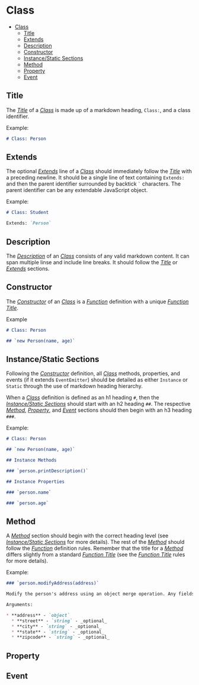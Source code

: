 # Class

- [Class](#class)
  - [Title](#title)
  - [Extends](#extends)
  - [Description](#description)
  - [Constructor](#constructor)
  - [Instance/Static Sections](#instancestatic-sections)
  - [Method](#method)
  - [Property](#property)
  - [Event](#event)

## Title

The [_Title_](#title) of a [_Class_](#class) is made up of a markdown heading, `Class:`, and a class identifier.

Example:

```md
# Class: Person
```

## Extends

The optional [_Extends_](#extends) line of a [_Class_](#class) should immediately follow the [_Title_](#title) with a preceding newline. It should be a single line of text containing `Extends:` and then the parent identifier surrounded by backtick `` ` `` characters. The parent identifier can be any extendable JavaScript object.

Example:

```md
# Class: Student

Extends: `Person`
```

## Description

The [_Description_](#description) of an [_Class_](#class) consists of any valid markdown content. It can span multiple linse and include line breaks. It should follow the [_Title_](#title) or [_Extends_](#extends) sections.

## Constructor

The [_Constructor_](#constructor) of an [_Class_](#class) is a [_Function_](./Function.md) definition with a unique [_Function Title_](./Function.md#title).

Example

```md
# Class: Person

## `new Person(name, age)`
```

## Instance/Static Sections

Following the [_Constructor_](#constructor) definition, all [_Class_](#class) methods, properties, and events (if it extends `EventEmitter`) should be detailed as either `Instance` or `Static` through the use of markdown heading hierarchy.

When a [_Class_](#class) definition is defined as an h1 heading `#`, then the [_Instance/Static Sections_](#instancestatic-sections) should start with an h2 heading `##`. The respective [_Method_](#method), [_Property_](#property), and [_Event_](#event) sections should then begin with an h3 heading `###`.

Example:

```md
# Class: Person

## `new Person(name, age)`

## Instance Methods

### `person.printDescription()`

## Instance Properties

### `person.name`

### `person.age`

```

## Method

A [_Method_](#method) section should begin with the correct heading level (see [_Instance/Static Sections_](#instancestatic-sections) for more details). The rest of the [_Method_](#method) should follow the [_Function_](./Function.md) definition rules. Remember that the title for a [_Method_](#method) differs slightly from a standard [_Function Title_](./Function.md#title) (see the [_Function Title_](./Function.md#title) rules for more details).

Example:

```md
### `person.modifyAddress(address)`

Modify the person's address using an object merge operation. Any fields specified in the argument will override the existing one.

Arguments:

* **address** - `object`
  * **street** - `string` - _optional_
  * **city** - `string` - _optional_
  * **state** - `string` - _optional_
  * **zipcode** - `string` - _optional_
```

## Property

## Event
